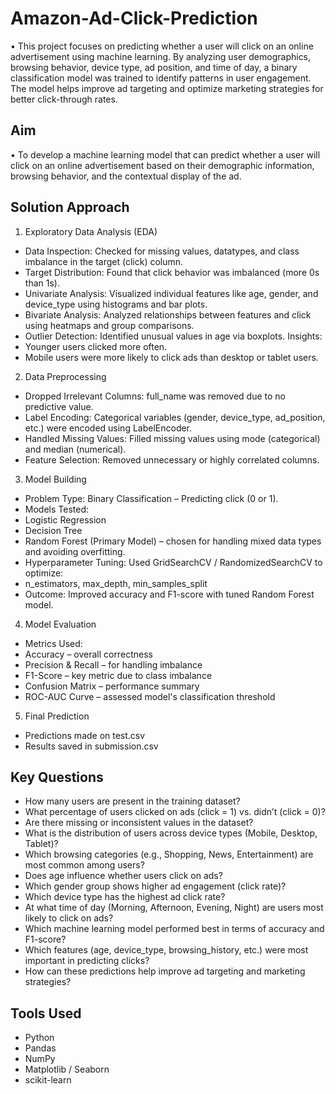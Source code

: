 # Amazon-Ad-Click-Prediction
•	This project focuses on predicting whether a user will click on an online advertisement using machine learning. By analyzing user demographics, browsing behavior, device type, ad position, and time of day, a binary classification model was trained to identify patterns in user engagement. The model helps improve ad targeting and optimize marketing strategies for better click-through rates.
## Aim
•	To develop a machine learning model that can predict whether a user will click on an online advertisement based on their demographic information, browsing behavior, and the contextual display of the ad.
## Solution Approach
1.	Exploratory Data Analysis (EDA)
 -	Data Inspection: Checked for missing values, datatypes, and class imbalance in the target (click) column.
 - Target Distribution: Found that click behavior was imbalanced (more 0s than 1s).
 -	Univariate Analysis: Visualized individual features like age, gender, and device_type using histograms and bar plots.
 - Bivariate Analysis: Analyzed relationships between features and click using heatmaps and group comparisons.
 - 	Outlier Detection: Identified unusual values in age via boxplots. Insights:
 -	Younger users clicked more often.
 - Mobile users were more likely to click ads than desktop or tablet users.
2.	Data Preprocessing
-	Dropped Irrelevant Columns: full_name was removed due to no predictive value.
-	Label Encoding: Categorical variables (gender, device_type, ad_position, etc.) were encoded using LabelEncoder.
-	Handled Missing Values: Filled missing values using mode (categorical) and median (numerical).
- Feature Selection: Removed unnecessary or highly correlated columns.
3.	Model Building
-	Problem Type: Binary Classification – Predicting click (0 or 1).
-	Models Tested:
-	Logistic Regression
-	Decision Tree
-	Random Forest (Primary Model) – chosen for handling mixed data types and avoiding overfitting.
-	Hyperparameter Tuning: Used GridSearchCV / RandomizedSearchCV to optimize:
-	n_estimators, max_depth, min_samples_split
-	Outcome: Improved accuracy and F1-score with tuned Random Forest model.
4.	Model Evaluation
-	Metrics Used:
-	Accuracy – overall correctness
-	Precision & Recall – for handling imbalance
-	F1-Score – key metric due to class imbalance
-	Confusion Matrix – performance summary
- ROC-AUC Curve – assessed model's classification threshold
5.	Final Prediction
-	Predictions made on test.csv
-	Results saved in submission.csv
## Key Questions
- How many users are present in the training dataset?
- What percentage of users clicked on ads (click = 1) vs. didn’t (click = 0)?
- Are there missing or inconsistent values in the dataset?
- What is the distribution of users across device types (Mobile, Desktop, Tablet)?
- Which browsing categories (e.g., Shopping, News, Entertainment) are most common among users?
- Does age influence whether users click on ads?
- Which gender group shows higher ad engagement (click rate)?
- Which device type has the highest ad click rate?
- At what time of day (Morning, Afternoon, Evening, Night) are users most likely to click on ads?
- Which machine learning model performed best in terms of accuracy and F1-score?
- Which features (age, device_type, browsing_history, etc.) were most important in predicting clicks?
- How can these predictions help improve ad targeting and marketing strategies?
## Tools Used
 - Python
 - Pandas 
 - NumPy 
 - Matplotlib / Seaborn
 - scikit-learn 
